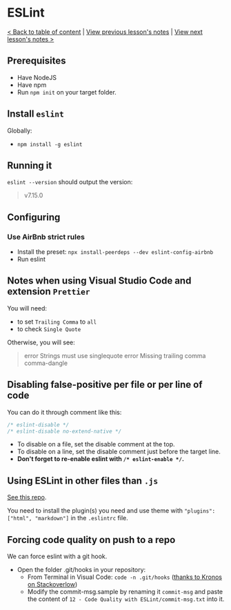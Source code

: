 # ESLint

[< Back to table of content](../README.md) |
[View previous lesson's notes](../11-Symbols/Lesson.notes.md) |
[View next lesson's notes >](../13-JavaScript.Modules.and.Using.npm/Lesson.notes.md)

## Prerequisites

- Have NodeJS
- Have npm
- Run `npm init` on your target folder.

## Install `eslint`

Globally:

- `npm install -g eslint`

## Running it

`eslint --version` should output the version:

> v7.15.0

## Configuring

### Use AirBnb strict rules

- Install the preset: `npx install-peerdeps --dev eslint-config-airbnb`
- Run eslint

## Notes when using Visual Studio Code and extension `Prettier`

You will need:

- to set `Trailing Comma` to `all`
- to check `Single Quote`

Otherwise, you will see:

> error Strings must use singlequote
> error Missing trailing comma comma-dangle

## Disabling false-positive per file or per line of code

You can do it through comment like this:

```js
/* eslint-disable */
/* eslint-disable no-extend-native */
```

- To disable on a file, set the disable comment at the top.
- To disable on a line, set the disable comment just before the target line.
- **Don't forget to re-enable eslint with `/* eslint-enable */`.**

## Using ESLint in other files than `.js`

[See this repo](https://github.com/dustinspecker/awesome-eslint).

You need to install the plugin(s) you need and use theme with `"plugins": ["html", "markdown"]` in the `.eslintrc` file.

## Forcing code quality on push to a repo

We can force eslint with a git hook.

- Open the folder .git/hooks in your repository:
  - From Terminal in Visual Code: `code -n .git/hooks` ([thanks to Kronos on Stackoverlow](https://stackoverflow.com/a/44240219/13446264))
  - Modify the commit-msg.sample by renaming it `commit-msg` and paste the content of `12 - Code Quality with ESLint/commit-msg.txt` into it.
